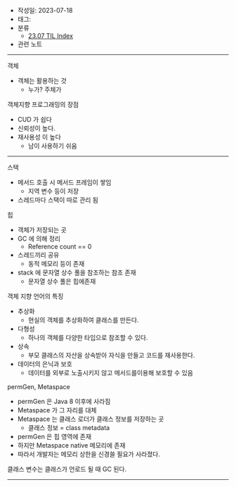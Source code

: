 - 작성일: 2023-07-18
- 태그: 
- 분류
    - [23.07 TIL Index](23.07%20TIL%20Index.md)
- 관련 노트

---

객체

- 객체는 활용하는 것
	- 누가? 주체가

객체지향 프로그래밍의 장점

- CUD 가 쉽다
- 신뢰성이 높다.
- 재사용성 이 높다
	- 남이 사용하기 쉬움

---

스택

- 메서드 호출 시 메서드 프레임이 쌓임
	- 지역 변수 등이 저장
- 스레드마다 스택이 따로 관리 됨

힙

- 객체가 저장되는 곳
- GC 에 의해 정리
	- Reference count == 0
- 스레드끼리 공유
	- 동적 메모리 등이 존재
- stack 에 문자열 상수 풀을 참조하는 참조 존재
	- 문자열 상수 풀은 힙에존재

객체 지향 언어의 특징

- 추상화
	- 현실의 객체를 추상화하여 클래스를 만든다.
- 다형성
	- 하나의 객체를 다양한 타입으로 참조할 수 있다.
- 상속
	- 부모 클래스의 자산을 상속받아 자식을 만들고 코드를 재사용한다.
- 데이터의 은닉과 보호
	- 데이터를 외부로 노출시키지 않고 메서드를이용해 보호할 수 있음


permGen, Metaspace

- permGen 은 Java 8 이후에 사라짐
- Metaspace 가 그 자리를 대체
- Metaspace 는 클래스 로더가 클래스 정보를 저장하는 곳
	- 클래스 정보 = class metadata
- permGen 은 힙 영역에 존재
- 하지만 Metaspace native 메모리에 존재
- 따라서 개발자는 메모리 상한을 신경쓸 필요가 사라졌다.

클래스 변수는 클래스가 언로드 될 때 GC 된다.

---
